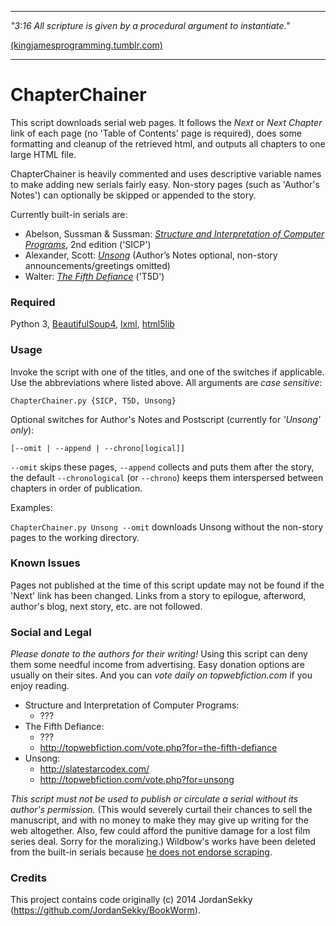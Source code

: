 -----

*"3:16 All scripture is given by a procedural argument to instantiate."*

[(kingjamesprogramming.tumblr.com)](http://kingjamesprogramming.tumblr.com/)

-----

# ChapterChainer

This script downloads serial web pages. It follows the *Next* or *Next Chapter* link of each page (no 'Table of Contents' page is required), does some formatting and cleanup of the retrieved html, and outputs all chapters to one large HTML file. 

ChapterChainer is heavily commented and uses descriptive variable names to make adding new serials fairly easy. Non-story pages (such as 'Author's Notes') can optionally be skipped or appended to the story.

Currently built-in serials are:

* Abelson, Sussman & Sussman: [*Structure and Interpretation of Computer 
Programs*](https://mitpress.mit.edu/sicp/full-text/book/book.html), 2nd edition ('SICP')
* Alexander, Scott: [*Unsong*](http://unsongbook.com/) (Author’s Notes optional, non-story announcements/greetings omitted)
* Walter: [*The Fifth Defiance*](https://thefifthdefiance.com/about/) ('T5D')

### Required

Python 3,
[BeautifulSoup4](http://www.crummy.com/software/BeautifulSoup/Download), [lxml](https://pypi.python.org/pypi/lxml), [html5lib](https://github.com/html5lib/html5lib-python)

### Usage

Invoke the script with one of the titles, and one of the switches if applicable. Use the abbreviations where listed above. All arguments are *case sensitive*:

`ChapterChainer.py {SICP, T5D, Unsong}`

Optional switches for Author's Notes and Postscript (currently for *'Unsong' only*): 

  `[--omit | --append | --chrono[logical]]`
 
 `--omit` skips these pages, `--append` collects and puts them after the story, the default `--chronological` (or `--chrono`) keeps them interspersed between chapters in order of publication.

Examples:

`ChapterChainer.py Unsong --omit` downloads Unsong without the non-story pages to the working directory.

### Known Issues

Pages not published at the time of this script update may not be found if the 'Next' link has been changed. Links from a story to epilogue, afterword, author's blog, next story, etc. are not followed.

### Social and Legal

_Please donate to the authors for their writing!_ Using this script can deny them some needful income from advertising. Easy donation options are usually on their sites.
And you can _vote daily on topwebfiction.com_ if you enjoy reading.

* Structure and Interpretation of Computer Programs:
  * ???
* The Fifth Defiance:
  * ???
  * http://topwebfiction.com/vote.php?for=the-fifth-defiance
* Unsong:
  * http://slatestarcodex.com/
  * http://topwebfiction.com/vote.php?for=unsong

_This script must not be used to publish or circulate a serial without its author's permission._ (This would severely curtail their chances to sell the manuscript, and with no money to make they may give up writing for the web altogether. Also, few could afford the punitive damage for a lost film series deal. Sorry for the moralizing.) Wildbow's works have been deleted from the built-in serials because [he does not endorse scraping](https://www.parahumans.net/f-a-q/).

### Credits

This project contains code originally (c) 2014 JordanSekky (https://github.com/JordanSekky/BookWorm).
